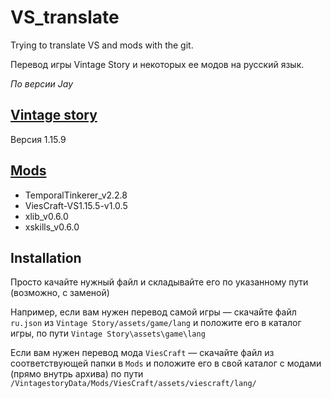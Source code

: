 # VS_translate
Trying to translate VS and mods with the git.


Перевод игры Vintage Story и некоторых ее модов на русский язык.

_По версии Jay_


## [Vintage story](https://www.vintagestory.at/)
Версия 1.15.9

## [Mods](https://mods.vintagestory.at/)
* TemporalTinkerer_v2.2.8
* ViesCraft-VS1.15.5-v1.0.5
* xlib_v0.6.0
* xskills_v0.6.0

## Installation

Просто качайте нужный файл и складывайте его по указанному пути (возможно, с заменой)

Например, если вам нужен перевод самой игры — скачайте файл `ru.json` из `Vintage Story/assets/game/lang` и положите его в каталог игры, по пути `Vintage Story\assets\game\lang`

Если вам нужен перевод мода `ViesCraft` — скачайте файл из соответствующей папки в `Mods` и положите его в свой каталог с модами (прямо внутрь архива) по пути `/VintagestoryData/Mods/ViesCraft/assets/viescraft/lang/`
